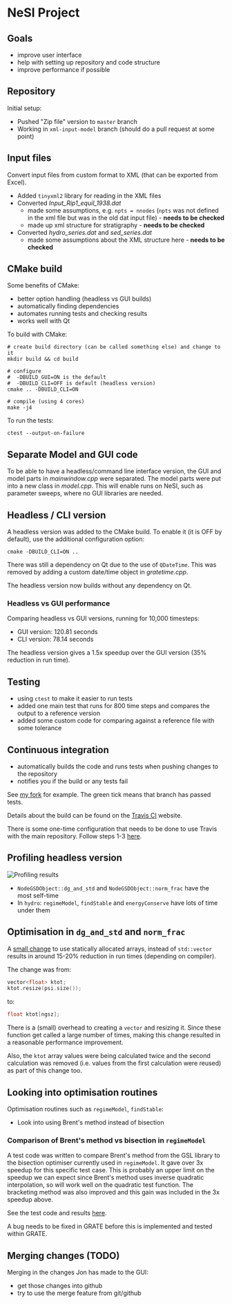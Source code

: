 # NeSI Project

## Goals

* improve user interface
* help with setting up repository and code structure
* improve performance if possible


## Repository

Initial setup:

* Pushed "Zip file" version to `master` branch
* Working in `xml-input-model` branch (should do a pull request at some point)


## Input files

Convert input files from custom format to XML (that can be exported from Excel).

* Added `tinyxml2` library for reading in the XML files
* Converted *Input_Rip1_equil_1938.dat*
  - made some assumptions, e.g. `npts = nnodes` (`npts` was not defined in the
    xml file but was in the old dat input file) - **needs to be checked**
  - made up xml structure for stratigraphy - **needs to be checked**
* Converted *hydro_series.dat* and *sed_series.dat*
  - made some assumptions about the XML structure here - **needs to be checked**


## CMake build

Some benefits of CMake:

* better option handling (headless vs GUI builds)
* automatically finding dependencies
* automates running tests and checking results
* works well with Qt

To build with CMake:

```
# create build directory (can be called something else) and change to it
mkdir build && cd build

# configure
#  -DBUILD_GUI=ON is the default
#  -DBUILD_CLI=OFF is default (headless version)
cmake .. -DBUILD_CLI=ON

# compile (using 4 cores)
make -j4
```

To run the tests:

```
ctest --output-on-failure
```


## Separate Model and GUI code

To be able to have a headless/command line interface version, the GUI and model
parts in *mainwindow.cpp* were separated. The model parts were put into a new
class in *model.cpp*. This will enable runs on NeSI, such as parameter sweeps,
where no GUI libraries are needed.


## Headless / CLI version

A headless version was added to the CMake build. To enable it (it is OFF by
default), use the additional configuration option:

```
cmake -DBUILD_CLI=ON ..
```

There was still a dependency on Qt due to the use of `QDateTime`. This was removed
by adding a custom date/time object in *gratetime.cpp*.

The headless version now builds without any dependency on Qt.

### Headless vs GUI performance

Comparing headless vs GUI versions, running for 10,000 timesteps:

- GUI version: 120.81 seconds
- CLI version:  78.14 seconds

The headless version gives a 1.5x speedup over the GUI version (35% reduction
in run time).


## Testing

* using `ctest` to make it easier to run tests
* added one main test that runs for 800 time steps and compares the output to
  a reference version
* added some custom code for comparing against a reference file with some
  tolerance


## Continuous integration

* automatically builds the code and runs tests when pushing changes to the repository
* notifies you if the build or any tests fail

See [my fork](https://github.com/chrisdjscott/GRATE/branches) for example. The green tick
means that branch has passed tests.

Details about the build can be found on the [Travis CI](https://travis-ci.com/chrisdjscott/GRATE/builds/94130621)
website.

There is some one-time configuration that needs to be done to use Travis with
the main repository. Follow steps 1-3
[here](https://docs.travis-ci.com/user/tutorial/#to-get-started-with-travis-ci).


## Profiling headless version

![Profiling results](grate-cli-5000steps.png)

* `NodeGSDObject::dg_and_std` and `NodeGSDObject::norm_frac` have the most self-time
* In `hydro`: `regimeModel`, `findStable` and `energyConserve` have lots of time under them


## Optimisation in `dg_and_std` and `norm_frac`

A [small change](https://github.com/chrisdjscott/GRATE/commit/98b342caf8a8089d8b651ab27eabd8226ce0a466)
to use statically allocated arrays, instead of `std::vector` results in around 15-20% reduction
in run times (depending on compiler).

The change was from:

```cpp
vector<float> ktot;
ktot.resize(psi.size());
```

to:

```cpp
float ktot[ngsz];
```

There is a (small) overhead to creating a `vector` and resizing it. Since these function get
called a large number of times, making this change resulted in a reasonable performance improvement.

Also, the `ktot` array values were being calculated twice and the second calculation was removed
(i.e. values from the first calculation were reused) as part of this change too.

## Looking into optimisation routines

Optimisation routines such as `regimeModel`, `findStable`:

* Look into using Brent's method instead of bisection

### Comparison of Brent's method vs bisection in `regimeModel`

A test code was written to compare Brent's method from the GSL library to the
bisection optimiser currently used in `regimeModel`. It gave over 3x speedup for this specific test case.
This is probably an
upper limit on the speedup we can expect since Brent's method uses inverse quadratic interpolation, so will
work well on the quadratic test function. The bracketing method was also improved and this
gain was included in the 3x speedup above.

See the test code and results [here](https://github.com/chrisdjscott/compare-grate-opt).

A bug needs to be fixed in GRATE before this is implemented and tested within GRATE.

## Merging changes (TODO)

Merging in the changes Jon has made to the GUI:

* get those changes into github
* try to use the merge feature from git/github
